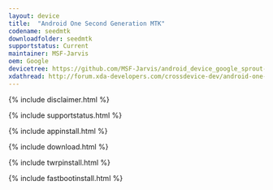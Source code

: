 ```yaml
---
layout: device
title:  "Android One Second Generation MTK"
codename: seedmtk
downloadfolder: seedmtk
supportstatus: Current
maintainer: MSF-Jarvis
oem: Google
devicetree: https://github.com/MSF-Jarvis/android_device_google_sprout-common
xdathread: http://forum.xda-developers.com/crossdevice-dev/android-one-secondgeneration-crossdevice-original-android-development/recovery-twrp-t3353364
---
```


{% include disclaimer.html %}

{% include supportstatus.html %}

{% include appinstall.html %}

{% include download.html %}

{% include twrpinstall.html %}

{% include fastbootinstall.html %}
